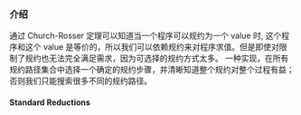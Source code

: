 ### 介绍
通过 Church-Rosser 定理可以知道当一个程序可以规约为一个 value 时, 这个程序和这个 value 是等价的，所以我们可以依赖规约来对程序求值。但是即使对限制了规约也无法完全满足需求，因为可选择的规约方式太多。
一种实现，在所有规约路径集合中选择一个确定的规约步骤，并清晰知道整个规约对整个过程有益；否则我们只能搜索很多不同的规约路径。

#### Standard Reductions

